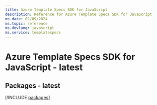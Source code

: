 ```yaml
---
title: Azure Template Specs SDK for JavaScript
description: Reference for Azure Template Specs SDK for JavaScript
ms.date: 02/09/2024
ms.topic: reference
ms.devlang: javascript
ms.service: templatespecs
---
```

# Azure Template Specs SDK for JavaScript - latest
## Packages - latest
[!INCLUDE [packages](template-specs-index.md)]